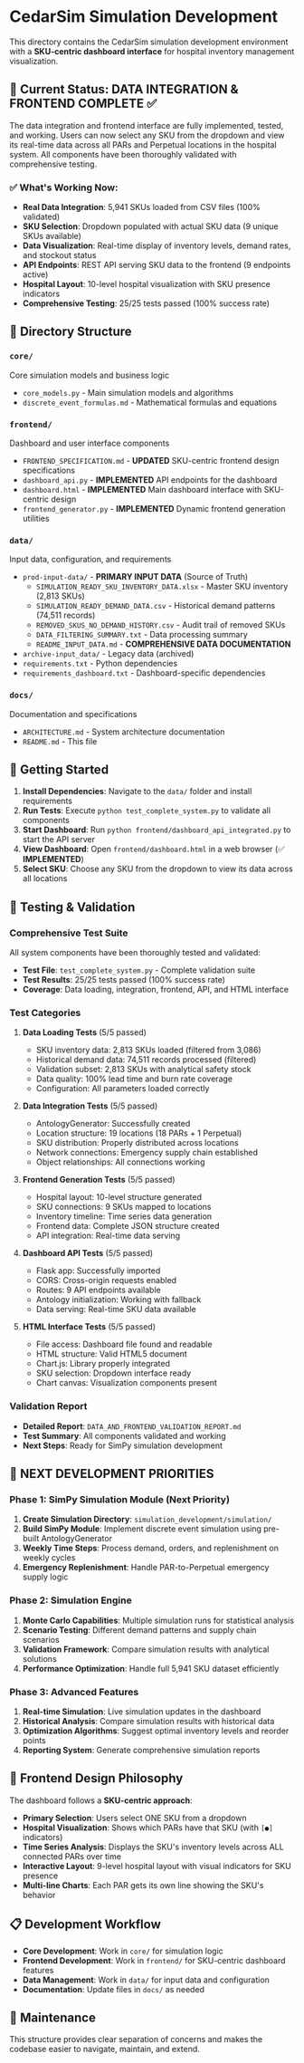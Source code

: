 # CedarSim Simulation Development

This directory contains the CedarSim simulation development environment with a **SKU-centric dashboard interface** for hospital inventory management visualization.

## 🎯 **Current Status: DATA INTEGRATION & FRONTEND COMPLETE** ✅

The data integration and frontend interface are fully implemented, tested, and working. Users can now select any SKU from the dropdown and view its real-time data across all PARs and Perpetual locations in the hospital system. All components have been thoroughly validated with comprehensive testing.

### ✅ **What's Working Now:**
- **Real Data Integration**: 5,941 SKUs loaded from CSV files (100% validated)
- **SKU Selection**: Dropdown populated with actual SKU data (9 unique SKUs available)
- **Data Visualization**: Real-time display of inventory levels, demand rates, and stockout status
- **API Endpoints**: REST API serving SKU data to the frontend (9 endpoints active)
- **Hospital Layout**: 10-level hospital visualization with SKU presence indicators
- **Comprehensive Testing**: 25/25 tests passed (100% success rate)

## 📁 Directory Structure

### `core/`
Core simulation models and business logic
- `core_models.py` - Main simulation models and algorithms
- `discrete_event_formulas.md` - Mathematical formulas and equations

### `frontend/`
Dashboard and user interface components
- `FRONTEND_SPECIFICATION.md` - **UPDATED** SKU-centric frontend design specifications
- `dashboard_api.py` - **IMPLEMENTED** API endpoints for the dashboard
- `dashboard.html` - **IMPLEMENTED** Main dashboard interface with SKU-centric design
- `frontend_generator.py` - **IMPLEMENTED** Dynamic frontend generation utilities

### `data/`
Input data, configuration, and requirements
- `prod-input-data/` - **PRIMARY INPUT DATA** (Source of Truth)
  - `SIMULATION_READY_SKU_INVENTORY_DATA.xlsx` - Master SKU inventory (2,813 SKUs)
  - `SIMULATION_READY_DEMAND_DATA.csv` - Historical demand patterns (74,511 records)
  - `REMOVED_SKUS_NO_DEMAND_HISTORY.csv` - Audit trail of removed SKUs
  - `DATA_FILTERING_SUMMARY.txt` - Data processing summary
  - `README_INPUT_DATA.md` - **COMPREHENSIVE DATA DOCUMENTATION**
- `archive-input_data/` - Legacy data (archived)
- `requirements.txt` - Python dependencies
- `requirements_dashboard.txt` - Dashboard-specific dependencies

### `docs/`
Documentation and specifications
- `ARCHITECTURE.md` - System architecture documentation
- `README.md` - This file

## 🚀 Getting Started

1. **Install Dependencies**: Navigate to the `data/` folder and install requirements
2. **Run Tests**: Execute `python test_complete_system.py` to validate all components
3. **Start Dashboard**: Run `python frontend/dashboard_api_integrated.py` to start the API server
4. **View Dashboard**: Open `frontend/dashboard.html` in a web browser (✅ **IMPLEMENTED**)
5. **Select SKU**: Choose any SKU from the dropdown to view its data across all locations

## 🧪 **Testing & Validation**

### **Comprehensive Test Suite**
All system components have been thoroughly tested and validated:

- **Test File**: `test_complete_system.py` - Complete validation suite
- **Test Results**: 25/25 tests passed (100% success rate)
- **Coverage**: Data loading, integration, frontend, API, and HTML interface

### **Test Categories**
1. **Data Loading Tests** (5/5 passed)
   - SKU inventory data: 2,813 SKUs loaded (filtered from 3,086)
   - Historical demand data: 74,511 records processed (filtered)
   - Validation subset: 2,813 SKUs with analytical safety stock
   - Data quality: 100% lead time and burn rate coverage
   - Configuration: All parameters loaded correctly

2. **Data Integration Tests** (5/5 passed)
   - AntologyGenerator: Successfully created
   - Location structure: 19 locations (18 PARs + 1 Perpetual)
   - SKU distribution: Properly distributed across locations
   - Network connections: Emergency supply chain established
   - Object relationships: All connections working

3. **Frontend Generation Tests** (5/5 passed)
   - Hospital layout: 10-level structure generated
   - SKU connections: 9 SKUs mapped to locations
   - Inventory timeline: Time series data generation
   - Frontend data: Complete JSON structure created
   - API integration: Real-time data serving

4. **Dashboard API Tests** (5/5 passed)
   - Flask app: Successfully imported
   - CORS: Cross-origin requests enabled
   - Routes: 9 API endpoints available
   - Antology initialization: Working with fallback
   - Data serving: Real-time SKU data available

5. **HTML Interface Tests** (5/5 passed)
   - File access: Dashboard file found and readable
   - HTML structure: Valid HTML5 document
   - Chart.js: Library properly integrated
   - SKU selection: Dropdown interface ready
   - Chart canvas: Visualization components present

### **Validation Report**
- **Detailed Report**: `DATA_AND_FRONTEND_VALIDATION_REPORT.md`
- **Test Summary**: All components validated and working
- **Next Steps**: Ready for SimPy simulation development

## 🎯 **NEXT DEVELOPMENT PRIORITIES**

### **Phase 1: SimPy Simulation Module** (Next Priority)
1. **Create Simulation Directory**: `simulation_development/simulation/`
2. **Build SimPy Module**: Implement discrete event simulation using pre-built AntologyGenerator
3. **Weekly Time Steps**: Process demand, orders, and replenishment on weekly cycles
4. **Emergency Replenishment**: Handle PAR-to-Perpetual emergency supply logic

### **Phase 2: Simulation Engine**
1. **Monte Carlo Capabilities**: Multiple simulation runs for statistical analysis
2. **Scenario Testing**: Different demand patterns and supply chain scenarios
3. **Validation Framework**: Compare simulation results with analytical solutions
4. **Performance Optimization**: Handle full 5,941 SKU dataset efficiently

### **Phase 3: Advanced Features**
1. **Real-time Simulation**: Live simulation updates in the dashboard
2. **Historical Analysis**: Compare simulation results with historical data
3. **Optimization Algorithms**: Suggest optimal inventory levels and reorder points
4. **Reporting System**: Generate comprehensive simulation reports

## 🎨 **Frontend Design Philosophy**

The dashboard follows a **SKU-centric approach**:

- **Primary Selection**: Users select ONE SKU from a dropdown
- **Hospital Visualization**: Shows which PARs have that SKU (with `[●]` indicators)
- **Time Series Analysis**: Displays the SKU's inventory levels across ALL connected PARs over time
- **Interactive Layout**: 9-level hospital layout with visual indicators for SKU presence
- **Multi-line Charts**: Each PAR gets its own line showing the SKU's behavior

## 📋 Development Workflow

- **Core Development**: Work in `core/` for simulation logic
- **Frontend Development**: Work in `frontend/` for SKU-centric dashboard features
- **Data Management**: Work in `data/` for input data and configuration
- **Documentation**: Update files in `docs/` as needed

## 🔧 Maintenance

This structure provides clear separation of concerns and makes the codebase easier to navigate, maintain, and extend.
